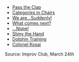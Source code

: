 * [Pass the Clap](https://github.com/pamelafox/improvlists/wiki/Game:-Pass-the-Clap)
* [Categories in Chairs](https://github.com/pamelafox/improvlists/wiki/Game:-Categories-in-Chairs)
* [We are...Suddenly!](https://github.com/pamelafox/improvlists/wiki/Game:-We-are...-Suddenly!)
* [What comes next?](https://github.com/pamelafox/improvlists/wiki/Game:-What-comes-next%3F)
* [...Nope!](https://github.com/pamelafox/improvlists/wiki/Game:-...Nope!)
* [Slimy the Hand](https://github.com/pamelafox/improvlists/wiki/Game:-Slimy-the-Hand-(Bob-the-Weasel))
* [Dolphin Training](https://github.com/pamelafox/improvlists/wiki/Game:-Dolphin-Training)
* [Colonel Kosai](https://github.com/pamelafox/improvlists/wiki/Game:-Colonel-Kosai-(Words-of-Wisdom))

Source: Improv Club, March 24th
